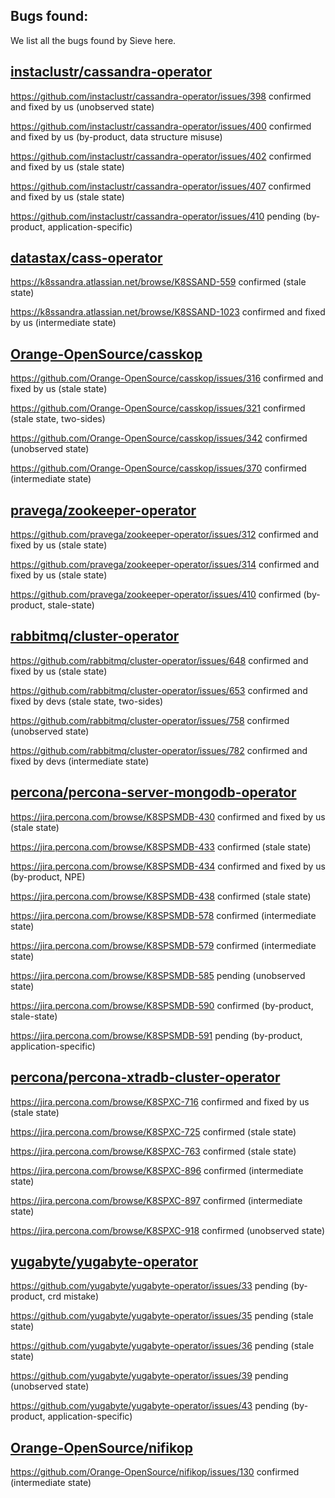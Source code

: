 ## Bugs found:

We list all the bugs found by Sieve here.

## [instaclustr/cassandra-operator](https://github.com/instaclustr/cassandra-operator)
https://github.com/instaclustr/cassandra-operator/issues/398 confirmed and fixed by us (unobserved state)

https://github.com/instaclustr/cassandra-operator/issues/400 confirmed and fixed by us (by-product, data structure misuse)

https://github.com/instaclustr/cassandra-operator/issues/402 confirmed and fixed by us (stale state)

<!-- https://github.com/instaclustr/cassandra-operator/issues/404 confirmed and fixed by us (by-product, duplicated) -->

https://github.com/instaclustr/cassandra-operator/issues/407 confirmed and fixed by us (stale state)

https://github.com/instaclustr/cassandra-operator/issues/410 pending (by-product, application-specific)

## [datastax/cass-operator](https://github.com/datastax/cass-operator)
https://k8ssandra.atlassian.net/browse/K8SSAND-559 confirmed (stale state)
<!-- previously https://github.com/datastax/cass-operator/issues/412 -->

<!-- https://k8ssandra.atlassian.net/browse/K8SSAND-558 pending (by-product, performance overhead) -->
<!-- previously https://github.com/datastax/cass-operator/issues/417 -->

https://k8ssandra.atlassian.net/browse/K8SSAND-1023 confirmed and fixed by us (intermediate state)

## [Orange-OpenSource/casskop](https://github.com/Orange-OpenSource/casskop)
https://github.com/Orange-OpenSource/casskop/issues/316 confirmed and fixed by us (stale state)

https://github.com/Orange-OpenSource/casskop/issues/321 confirmed (stale state, two-sides)

https://github.com/Orange-OpenSource/casskop/issues/342 confirmed (unobserved state)

<!-- https://github.com/Orange-OpenSource/casskop/issues/357 pending (by-product, duplicated) -->

https://github.com/Orange-OpenSource/casskop/issues/370 confirmed (intermediate state)

## [pravega/zookeeper-operator](https://github.com/pravega/zookeeper-operator)
https://github.com/pravega/zookeeper-operator/issues/312 confirmed and fixed by us (stale state)

https://github.com/pravega/zookeeper-operator/issues/314 confirmed and fixed by us (stale state)

https://github.com/pravega/zookeeper-operator/issues/410 confirmed (by-product, stale-state)

## [rabbitmq/cluster-operator](https://github.com/rabbitmq/cluster-operator)
https://github.com/rabbitmq/cluster-operator/issues/648 confirmed and fixed by us (stale state)

https://github.com/rabbitmq/cluster-operator/issues/653 confirmed and fixed by devs (stale state, two-sides)

https://github.com/rabbitmq/cluster-operator/issues/758 confirmed (unobserved state)

https://github.com/rabbitmq/cluster-operator/issues/782 confirmed and fixed by devs (intermediate state)

## [percona/percona-server-mongodb-operator](https://github.com/percona/percona-server-mongodb-operator)
https://jira.percona.com/browse/K8SPSMDB-430 confirmed and fixed by us (stale state)

https://jira.percona.com/browse/K8SPSMDB-433 confirmed (stale state)

https://jira.percona.com/browse/K8SPSMDB-434 confirmed and fixed by us (by-product, NPE)

https://jira.percona.com/browse/K8SPSMDB-438 confirmed (stale state)

<!-- https://jira.percona.com/browse/K8SPSMDB-439 confirmed (by-product, performance overhead) -->

https://jira.percona.com/browse/K8SPSMDB-578 confirmed (intermediate state)

https://jira.percona.com/browse/K8SPSMDB-579 confirmed (intermediate state)

https://jira.percona.com/browse/K8SPSMDB-585 pending (unobserved state)

https://jira.percona.com/browse/K8SPSMDB-590 confirmed (by-product, stale-state)

https://jira.percona.com/browse/K8SPSMDB-591 pending (by-product, application-specific)

## [percona/percona-xtradb-cluster-operator](https://github.com/percona/percona-xtradb-cluster-operator)
https://jira.percona.com/browse/K8SPXC-716 confirmed and fixed by us (stale state)

https://jira.percona.com/browse/K8SPXC-725 confirmed (stale state)

https://jira.percona.com/browse/K8SPXC-763 confirmed (stale state)

https://jira.percona.com/browse/K8SPXC-896 confirmed (intermediate state)

https://jira.percona.com/browse/K8SPXC-897 confirmed (intermediate state)

https://jira.percona.com/browse/K8SPXC-918 confirmed (unobserved state)

## [yugabyte/yugabyte-operator](https://github.com/yugabyte/yugabyte-operator)
https://github.com/yugabyte/yugabyte-operator/issues/33 pending (by-product, crd mistake)

https://github.com/yugabyte/yugabyte-operator/issues/35 pending (stale state)

https://github.com/yugabyte/yugabyte-operator/issues/36 pending (stale state)

https://github.com/yugabyte/yugabyte-operator/issues/39 pending (unobserved state)

https://github.com/yugabyte/yugabyte-operator/issues/43 pending (by-product, application-specific)

## [Orange-OpenSource/nifikop](https://github.com/Orange-OpenSource/nifikop)
https://github.com/Orange-OpenSource/nifikop/issues/130 confirmed (intermediate state)

<!-- ## [kubernetes/kubernetes](https://github.com/kubernetes/kubernetes)
https://github.com/kubernetes/kubernetes/issues/94437 pending (by-product) -->
